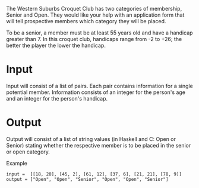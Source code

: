 The Western Suburbs Croquet Club has two categories of membership, Senior and Open. They would like your help with an application form that will tell prospective members which category they will be placed.

To be a senior, a member must be at least 55 years old and have a handicap greater than 7. In this croquet club, handicaps range from -2 to +26; the better the player the lower the handicap.

# Input
Input will consist of a list of pairs. Each pair contains information for a single potential member. Information consists of an integer for the person's age and an integer for the person's handicap.

# Output
Output will consist of a list of string values (in Haskell and C: Open or Senior) stating whether the respective member is to be placed in the senior or open category.

Example
```
input =  [[18, 20], [45, 2], [61, 12], [37, 6], [21, 21], [78, 9]]
output = ["Open", "Open", "Senior", "Open", "Open", "Senior"]
```